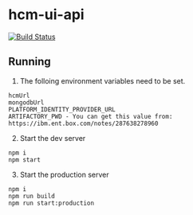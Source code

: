 # hcm-ui-api
[![Build Status](https://travis.ibm.com/IBMPrivateCloud/hcm-ui-api.svg?token=FQtRyxd2oucrshZSEEqZ&branch=master)](https://travis.ibm.com/IBMPrivateCloud/hcm-ui-api)

## Running
1. The folloing environment variables need to be set.
```
hcmUrl
mongodbUrl
PLATFORM_IDENTITY_PROVIDER_URL
ARTIFACTORY_PWD - You can get this value from: https://ibm.ent.box.com/notes/287638278960
```
2. Start the dev server
```
npm i
npm start
```
3. Start the production server
```
npm i
npm run build
npm run start:production
```
